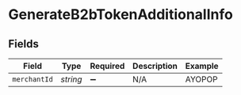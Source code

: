 # GenerateB2bTokenAdditionalInfo


## Fields

| Field              | Type               | Required           | Description        | Example            |
| ------------------ | ------------------ | ------------------ | ------------------ | ------------------ |
| `merchantId`       | *string*           | :heavy_minus_sign: | N/A                | AYOPOP             |